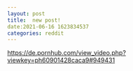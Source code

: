 ```yaml
--- 
layout: post 
title:  new post! 
date:2021-06-16 1623834537 
categories: reddit 
--- 
```

https://de.pornhub.com/view_video.php?viewkey=ph60901428caca9#949431
